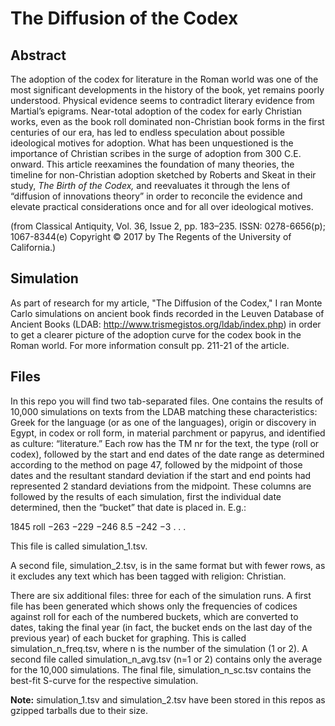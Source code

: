 # The Diffusion of the Codex

## Abstract
The adoption of the codex for literature in the Roman world was one of the most significant developments in the history of the book, yet remains poorly understood. Physical evidence seems to contradict literary evidence from Martial’s epigrams. Near-total adoption of the codex for early Christian works, even as the book roll dominated non-Christian book forms in the first centuries of our era, has led to endless speculation about possible ideological motives for adoption. What has been unquestioned is the importance of Christian scribes in the surge of adoption from 300 C.E. onward. This article reexamines the foundation of many theories, the timeline for non-Christian adoption sketched by Roberts and Skeat in their study, <em>The Birth of the Codex,</em> and reevaluates it through the lens of “diffusion of innovations theory” in order to reconcile the evidence and elevate practical considerations once and for all over ideological motives.

(from Classical Antiquity, Vol. 36, Issue 2, pp. 183–235. ISSN: 0278-6656(p); 1067-8344(e)
Copyright © 2017 by The Regents of the University of California.)

## Simulation
As part of research for my article, "The Diffusion of the Codex," I ran Monte Carlo simulations on ancient book finds recorded in the Leuven Database of Ancient Books (LDAB: http://www.trismegistos.org/ldab/index.php) in order to get a clearer picture of the adoption curve for the codex book in the Roman world. For more information consult pp. 211-21 of the article.

## Files
In this repo you will find two tab-separated files. One contains the results of 10,000 simulations on texts from the LDAB matching these characteristics: Greek for the language (or as one of the languages), origin or discovery in Egypt, in codex or roll form, in material parchment or papyrus, and identified as culture: “literature.” Each row has the TM nr for the text, the type (roll or codex), followed by the start and end dates of the date range as determined according to the method on page 47, followed by the midpoint of those dates and the resultant standard deviation if the start and end points had represented 2 standard deviations from the midpoint. These columns are followed by the results of each simulation, first the individual date determined, then the “bucket” that date is placed in. E.g.:

1845 roll −263 −229 −246 8.5 −242 −3 . . .

This file is called simulation_1.tsv.

A second file, simulation_2.tsv, is in the same format but with fewer rows, as it excludes any text which has been tagged with religion: Christian.

There are six additional files: three for each of the simulation runs. A first file has been generated which shows only the frequencies of codices against roll for each of the numbered buckets, which are converted to dates, taking the final year (in fact, the bucket ends on the last day of the previous year) of each bucket for graphing. This is called simulation_n_freq.tsv, where n is the number of the simulation (1 or 2). A second file called simulation_n_avg.tsv (n=1 or 2) contains only the average for the 10,000 simulations. The final file, simulation_n_sc.tsv contains the best-fit S-curve for the respective simulation.

<strong>Note:</strong> simulation_1.tsv and simulation_2.tsv have been stored in this repos as gzipped tarballs due to their size.
